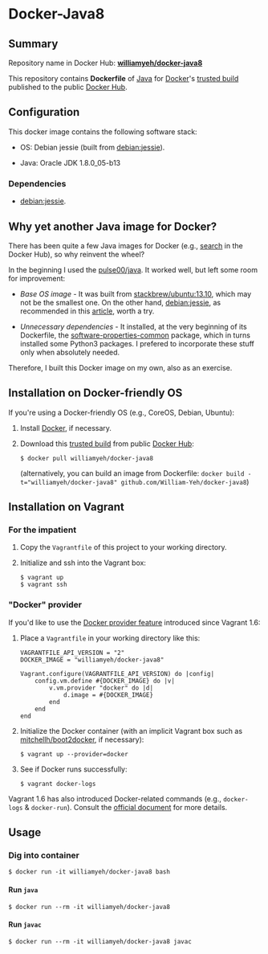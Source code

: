 Docker-Java8
============

## Summary

Repository name in Docker Hub: **[williamyeh/docker-java8](https://registry.hub.docker.com/u/williamyeh/docker-java8/)**

This repository contains **Dockerfile** of [Java](https://www.java.com/) for [Docker](http://www.docker.com/)'s [trusted build](https://registry.hub.docker.com/u/williamyeh/docker-java8/) published to the public [Docker Hub](https://registry.hub.docker.com/).





## Configuration

This docker image contains the following software stack:

- OS: Debian jessie (built from [debian:jessie](https://registry.hub.docker.com/_/debian/)).

- Java: Oracle JDK 1.8.0_05-b13


### Dependencies

- [debian:jessie](https://registry.hub.docker.com/_/debian/).



## Why yet another Java image for Docker?

There has been quite a few Java images for Docker (e.g., [search](https://registry.hub.docker.com/search?q=java) in the Docker Hub), so why reinvent the wheel?

In the beginning I used the [pulse00/java](https://github.com/dubture-dockerfiles/java). It worked well, but left some room for improvement:

- *Base OS image* - It was built from [stackbrew/ubuntu:13.10](https://registry.hub.docker.com/u/stackbrew/ubuntu/), which may not be the smallest one.  On the other hand, [debian:jessie](https://registry.hub.docker.com/_/debian/), as recommended in this [article](http://crosbymichael.com/dockerfile-best-practices-take-2.html), worth a try.

- *Unnecessary dependencies* - It installed, at the very beginning of its Dockerfile, the [software-properties-common](https://packages.debian.org/sid/admin/software-properties-common) package, which in turns installed some Python3 packages.  I prefered to incorporate these stuff only when absolutely needed.

Therefore, I built this Docker image on my own, also as an exercise.



## Installation on Docker-friendly OS

If you're using a Docker-friendly OS (e.g., CoreOS, Debian, Ubuntu):

1. Install [Docker](http://www.docker.com/), if necessary.

2. Download this [trusted build](https://registry.hub.docker.com/u/williamyeh/docker-java8/) from public [Docker Hub](https://registry.hub.docker.com/):

   ```
   $ docker pull williamyeh/docker-java8
   ```

   (alternatively, you can build an image from Dockerfile: `docker build -t="williamyeh/docker-java8" github.com/William-Yeh/docker-java8`)



## Installation on Vagrant


### For the impatient

1. Copy the `Vagrantfile` of this project to your working directory.

2. Initialize and ssh into the Vagrant box:

   ```
   $ vagrant up
   $ vagrant ssh
   ```




### "Docker" provider

If you'd like to use the [Docker provider feature](https://www.vagrantup.com/blog/feature-preview-vagrant-1-6-docker-dev-environments.html) introduced since Vagrant 1.6:

1. Place a `Vagrantfile` in your working directory like this:

   ```
   VAGRANTFILE_API_VERSION = "2"
   DOCKER_IMAGE = "williamyeh/docker-java8"

   Vagrant.configure(VAGRANTFILE_API_VERSION) do |config|
       config.vm.define #{DOCKER_IMAGE} do |v|
           v.vm.provider "docker" do |d|
               d.image = #{DOCKER_IMAGE}
           end
       end
   end
   ```


2. Initialize the Docker container (with an implicit Vagrant box such as [mitchellh/boot2docker](https://github.com/mitchellh/boot2docker-vagrant-box), if necessary):

   ```
   $ vagrant up --provider=docker
   ``` 

3. See if Docker runs successfully:

   ```
   $ vagrant docker-logs
   ```


Vagrant 1.6 has also introduced Docker-related commands (e.g., `docker-logs` & `docker-run`). Consult the [official document](https://docs.vagrantup.com/v2/docker/commands.html) for more details.






## Usage


### Dig into container

```
$ docker run -it williamyeh/docker-java8 bash
```

#### Run `java`

```
$ docker run --rm -it williamyeh/docker-java8
```


#### Run `javac`

```
$ docker run --rm -it williamyeh/docker-java8 javac
```

